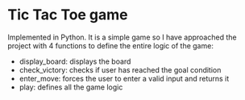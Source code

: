 # Tic Tac Toe game

Implemented in Python. It is a simple game so I have approached the project with 4 functions to define the entire logic of the game:
- display_board: displays the board
- check_victory: checks if user has reached the goal condition
- enter_move: forces the user to enter a valid input and returns it
- play: defines all the game logic